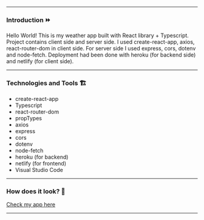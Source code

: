 ***
### Introduction ⏩
Hello World! This is my weather app built with React library + Typescript. Project contains client side and server side. I used create-react-app, axios, react-router-dom in client side. For server side I used express, cors, dotenv and node-fetch. Deployment had been done with heroku (for backend side) and netlify (for client side).
***
### Technologies and Tools 🏗
* create-react-app 
* Typescript
* react-router-dom
* propTypes 
* axios
* express
* cors
* dotenv
* node-fetch
* heroku (for backend)
* netlify (for frontend)
* Visual Studio Code
***
### How does it look? 👀
[Check my app here](https://forecast-weather-app-by-charlie.netlify.app/)
***
